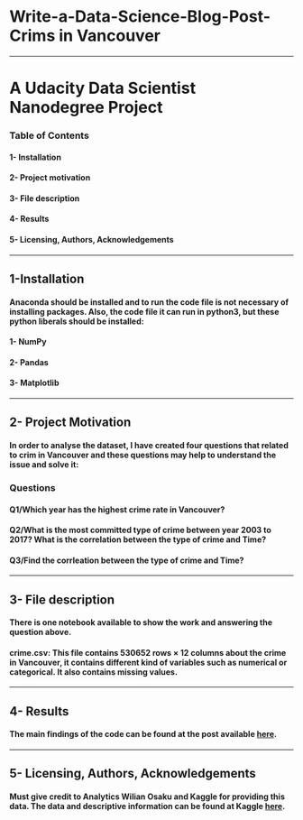 # Write-a-Data-Science-Blog-Post-Crims in Vancouver
______________________________________________________________________________________

# A Udacity Data Scientist Nanodegree Project
### Table of Contents
#### 1-	Installation
#### 2-	Project motivation
#### 3-	File description
#### 4-	Results
#### 5-	Licensing, Authors, Acknowledgements 

___________________________________________________________________________________________________________________________________________


## 1-Installation
#### Anaconda should be installed and to run the code file is not necessary of installing packages. Also, the code file it can run in python3, but these python liberals should be installed:
#### 1-	NumPy 
#### 2-	Pandas 
#### 3-	Matplotlib

___________________________________________________________________________________________________________________________________________


## 2-	Project Motivation
#### In order to analyse the dataset, I have created four questions that related to crim in Vancouver and these questions may help to understand the issue and solve it:

###  __Questions__                 
#### __Q1/Which year has the highest crime rate in Vancouver?__
 #### __Q2/What is the most committed type of crime between year 2003 to 2017? What is the correlation between the type of crime and Time?__ 
#### __Q3/Find the corrleation between the type of crime and Time?__
___________________________________________________________________________________________________________________________________________


## 3-	File description
#### There is one notebook available to show the work and answering the question above.
#### crime.csv: This file contains 530652 rows × 12 columns about the crime in Vancouver, it contains different kind of variables such as numerical or categorical. It also contains missing values.

________________________________________________________________________________________________________________________________________

## 4- Results

#### The main findings of the code can be found at the post available [here](https://github.com/Abdol9900/Write-a-Data-Science-Blog-Post-in-crime-in-Vancouver/blob/master/crime_in_Vancouver.ipynb).

___________________________________________________________________________________________________________________________________________

## 5-	Licensing, Authors, Acknowledgements 

#### Must give credit to Analytics Wilian Osaku and Kaggle for providing this data. The data and descriptive information can be found at Kaggle [here](https://www.kaggle.com/wosaku/crime-in-vancouver).
